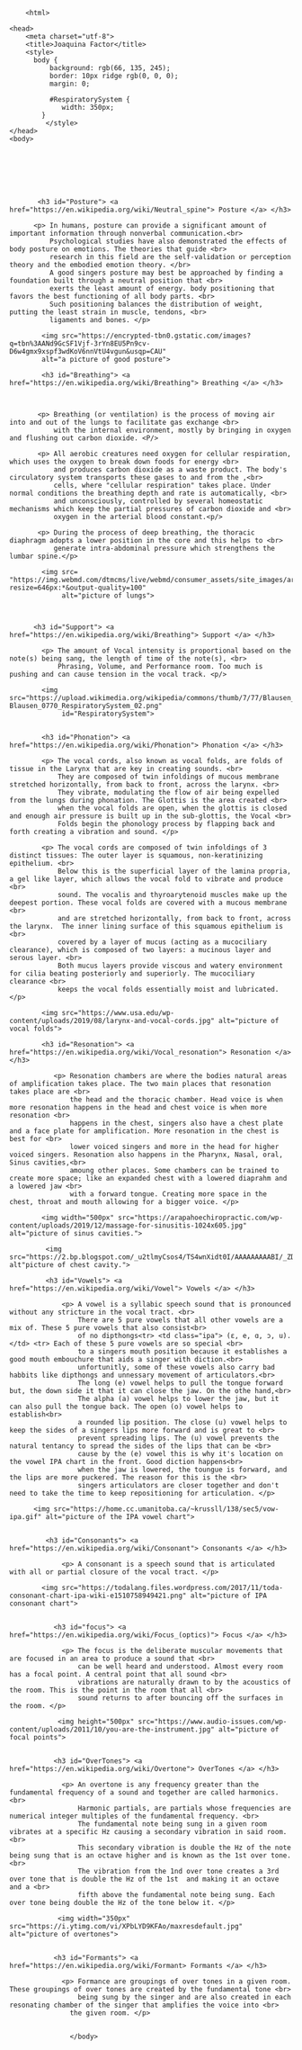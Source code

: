 

<!DOCTYPE html>    
        <html>
    
    <head>
        <meta charset="utf-8">
        <title>Joaquina Factor</title>
        <style> 
          body {
              background: rgb(66, 135, 245);
              border: 10px ridge rgb(0, 0, 0);
              margin: 0;
              
              #RespiratorySystem {
                 width: 350px;
            }
             </style>
    </head>
    <body>
           
           
           
           
           
           
           
           <h3 id="Posture"> <a href="https://en.wikipedia.org/wiki/Neutral_spine"> Posture </a> </h3>
            
          <p> In humans, posture can provide a significant amount of important information through nonverbal communication.<br>
              Psychological studies have also demonstrated the effects of body posture on emotions. The theories that guide <br> 
              research in this field are the self-validation or perception theory and the embodied emotion theory. </br>
              A good singers posture may best be approached by finding a foundation built through a neutral position that <br> 
              exerts the least amount of energy. body positioning that favors the best functioning of all body parts. <br> 
              Such positioning balances the distribution of weight, putting the least strain in muscle, tendons, <br> 
              ligaments and bones. </p>
            
            <img src="https://encrypted-tbn0.gstatic.com/images?q=tbn%3AANd9GcSF1Vjf-3rYn8EU5Pn9cv-                 D6w4gmx9xspf3wdKoV6nnVtU4vgun&usqp=CAU" 
            alt="a picture of good posture">
            
            <h3 id="Breathing"> <a href="https://en.wikipedia.org/wiki/Breathing"> Breathing </a> </h3>  
            
            
            
           <p> Breathing (or ventilation) is the process of moving air into and out of the lungs to facilitate gas exchange <br>
               with the internal environment, mostly by bringing in oxygen and flushing out carbon dioxide. <P/>
               
           <p> All aerobic creatures need oxygen for cellular respiration, which uses the oxygen to break down foods for energy <br> 
               and produces carbon dioxide as a waste product. The body's circulatory system transports these gases to and from the ,<br>
               cells, where "cellular respiration" takes place. Under normal conditions the breathing depth and rate is automatically, <br>
               and unconsciously, controlled by several homeostatic mechanisms which keep the partial pressures of carbon dioxide and <br> 
               oxygen in the arterial blood constant.<p/>

           <p> During the process of deep breathing, the thoracic diaphragm adopts a lower position in the core and this helps to <br>
               generate intra-abdominal pressure which strengthens the lumbar spine.</p>
            
            <img src= "https://img.webmd.com/dtmcms/live/webmd/consumer_assets/site_images/articles/image_article_collections/anatomy_pages/Lungs_AnatomyPage2.jpg?resize=646px:*&output-quality=100" 
                 alt="picture of lungs">
            
            
          
          <h3 id="Support"> <a href="https://en.wikipedia.org/wiki/Breathing"> Support </a> </h3>
                                                                              
            <p> The amount of Vocal intensity is proportional based on the note(s) being sang, the length of time of the note(s), <br> 
                Phrasing, Volume, and Performance room. Too much is pushing and can cause tension in the vocal track. <p/>
            
            <img src="https://upload.wikimedia.org/wikipedia/commons/thumb/7/77/Blausen_0770_RespiratorySystem_02.png/1280px-Blausen_0770_RespiratorySystem_02.png" 
                 id="RespiratorySystem">
            
           
            <h3 id="Phonation"> <a href="https://en.wikipedia.org/wiki/Phonation"> Phonation </a> </h3> 
                                                                              
            <p> The vocal cords, also known as vocal folds, are folds of tissue in the Larynx that are key in creating sounds. <br>
                They are composed of twin infoldings of mucous membrane stretched horizontally, from back to front, across the larynx. <br>
                They vibrate, modulating the flow of air being expelled from the lungs during phonation. The Glottis is the area created <br>
                when the vocal folds are open, when the glottis is closed and enough air pressure is built up in the sub-glottis, the Vocal <br>
                Folds begin the phonology process by flapping back and forth creating a vibration and sound. </p>
          
            <p> The vocal cords are composed of twin infoldings of 3 distinct tissues: The outer layer is squamous, non-keratinizing epithelium. <br>
                Below this is the superficial layer of the lamina propria, a gel like layer, which allows the vocal fold to vibrate and produce <br>
                sound. The vocalis and thyroarytenoid muscles make up the deepest portion. These vocal folds are covered with a mucous membrane <br>
                and are stretched horizontally, from back to front, across the larynx.  The inner lining surface of this squamous epithelium is <br>
                covered by a layer of mucus (acting as a mucociliary clearance), which is composed of two layers: a mucinous layer and serous layer. <br>
                Both mucus layers provide viscous and watery environment for cilia beating posteriorly and superiorly. The mucociliary clearance <br>
                keeps the vocal folds essentially moist and lubricated. </p>
            
            <img src="https://www.usa.edu/wp-content/uploads/2019/08/larynx-and-vocal-cords.jpg" alt="picture of vocal folds">
          
            <h3 id="Resonation"> <a href="https://en.wikipedia.org/wiki/Vocal_resonation"> Resonation </a> </h3>
        
               <p> Resonation chambers are where the bodies natural areas of amplification takes place. The two main places that resonation takes place are <br>
                   the head and the thoracic chamber. Head voice is when more resonation happens in the head and chest voice is when more resonation <br>
                   happens in the chest, singers also have a chest plate and a face plate for amplification. More resonation in the chest is best for <br>
                   lower voiced singers and more in the head for higher voiced singers. Resonation also happens in the Pharynx, Nasal, oral, Sinus cavities,<br>
                   amoung other places. Some chambers can be trained to create more space; like an expanded chest with a lowered diaprahm and a lowered jaw <br>
                   with a forward tongue. Creating more space in the chest, throat and mouth allowing for a bigger voice. </p>
          
            <img width="500px" src="https://arapahoechiropractic.com/wp-content/uploads/2019/12/massage-for-sinusitis-1024x605.jpg" alt="picture of sinus cavities.">
                                                                                                                                                     
             <img src="https://2.bp.blogspot.com/_u2tlmyCsos4/TS4wnXidt0I/AAAAAAAAABI/_ZDVQPkD0jY/s1600/breathing.jpg" alt"picture of chest cavity.">                                                                                                                                        
          
             <h3 id="Vowels"> <a href="https://en.wikipedia.org/wiki/Vowel"> Vowels </a> </h3>
        
                 <p> A vowel is a syllabic speech sound that is pronounced without any stricture in the vocal tract. <br> 
                     There are 5 pure vowels that all other vowels are a mix of. These 5 pure vowels that also consist<br> 
                     of no dipthongs<tr> <td class="ipa"> (ɛ, e, ɑ, ɔ, u). </td> <tr> Each of these 5 pure vowels are so special <br> 
                     to a singers mouth position because it establishes a good mouth embouchure that aids a singer with diction.<br>
                     unfortunitly, some of these vowels also carry bad habbits like dipthongs and unnessary movement of articulators.<br>
                     The long (e) vowel helps to pull the tongue forward but, the down side it that it can close the jaw. On the othe hand,<br>
                     The alpha (a) vowel helps to lower the jaw, but it can also pull the tongue back. The open (o) vowel helps to establish<br>
                     a rounded lip position. The close (u) vowel helps to keep the sides of a singers lips more forward and is great to <br>
                     prevent spreading lips. The (u) vowel prevents the natural tentancy to spread the sides of the lips that can be <br>
                     cause by the (e) vowel this is why it's location on the vowel IPA chart in the front. Good diction happens<br>
                     when the jaw is lowered, the toungue is forward, and the lips are more puckered. The reason for this is the <br>
                     singers articulators are closer together and don't need to take the time to keep repositioning for articulation. </p>
          
          <img src="https://home.cc.umanitoba.ca/~krussll/138/sec5/vow-ipa.gif" alt="picture of the IPA vowel chart">
          
            
             <h3 id="Consonants"> <a href="https://en.wikipedia.org/wiki/Consonant"> Consonants </a> </h3>
        
                 <p> A consonant is a speech sound that is articulated with all or partial closure of the vocal tract. </p>
          
            <img src="https://todalang.files.wordpress.com/2017/11/toda-consonant-chart-ipa-wiki-e1510758949421.png" alt="picture of IPA consonant chart">
          
            
               <h3 id="focus"> <a href="https://en.wikipedia.org/wiki/Focus_(optics)"> Focus </a> </h3>
        
                 <p> The focus is the deliberate muscular movements that are focused in an area to produce a sound that <br> 
                     can be well heard and understood. Almost every room has a focal point. A central point that all sound <br>
                     vibrations are naturally drawn to by the acoustics of the room. This is the point in the room that all <br> 
                     sound returns to after bouncing off the surfaces in the room. </p>
          
                <img height="500px" src="https://www.audio-issues.com/wp-content/uploads/2011/10/you-are-the-instrument.jpg" alt="picture of focal points">  
          
    
               <h3 id="OverTones"> <a href="https://en.wikipedia.org/wiki/Overtone"> OverTones </a> </h3>
        
                 <p> An overtone is any frequency greater than the fundamental frequency of a sound and together are called harmonics. <br>
                     Harmonic partials, are partials whose frequencies are numerical integer multiples of the fundamental frequency. <br>
                     The fundamental note being sung in a given room vibrates at a specific Hz causing a secondary vibration in said room. <br>
                     This secondary vibration is double the Hz of the note being sung that is an octave higher and is known as the 1st over tone. <br>
                     The vibration from the 1nd over tone creates a 3rd over tone that is double the Hz of the 1st  and making it an octave and a <br>
                     fifth above the fundamental note being sung. Each over tone being double the Hz of the tone below it. </p>
          
                <img width="350px" src="https://i.ytimg.com/vi/XPbLYD9KFAo/maxresdefault.jpg" alt="picture of overtones">
         
    
               <h3 id="Formants"> <a href="https://en.wikipedia.org/wiki/Formant> Formants </a> </h3>
        
                 <p> Formance are groupings of over tones in a given room. These groupings of over tones are created by the fundamental tone <br>
                     being sung by the singer and are also created in each resonating chamber of the singer that amplifies the voice into <br>
                   the given room. </p> 

                  
                   </body>
</html>
